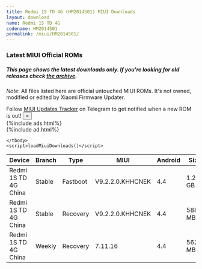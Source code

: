 ```yaml
---
title: Redmi 1S TD 4G (HM2014501) MIUI Downloads
layout: download
name: Redmi 1S TD 4G
codename: HM2014501
permalink: /miui/HM2014501/
---
```

### Latest MIUI Official ROMs
##### This page shows the latest downloads only. If you're looking for old releases check [the archive](/archive/miui/HM2014501/).
*Note*: All files listed here are official untouched MIUI ROMs. It's not owned, modified or edited by Xiaomi Firmware Updater.

<div class="alert alert-primary alert-dismissible fade show" role="alert">
    Follow <a href="https://t.me/MIUIUpdatesTracker" class="alert-link">MIUI Updates Tracker</a> on Telegram to get notified when a new ROM is out!
    <button type="button" class="close" data-dismiss="alert" aria-label="Close">
        <span aria-hidden="true">&times;</span>
    </button>
</div>
{%include ads.html%}
<div class="table-responsive-md" id="table-wrapper">
{%include ad.html%}
<table id="miui" class="display dt-responsive compact table table-striped table-hover table-sm">
    <thead class="thead-dark">
        <tr>
            <th data-ref="device">Device</th>
            <th data-ref="branch">Branch</th>
            <th data-ref="type">Type</th>
            <th data-ref="miui">MIUI</th>
            <th data-ref="android">Android</th>
            <th data-ref="size">Size</th>
            <th data-ref="size">Date</th>
            <th data-ref="link">Link</th>
        </tr>
    </thead>
    <tbody>
    <tr><td>Redmi 1S TD 4G China</td><td>Stable</td><td>Fastboot</td><td>V9.2.2.0.KHHCNEK</td><td>4.4</td><td>1.2 GB</td><td>2018-09-07</td><td><a href="/miui/HM2014501/stable/V9.2.2.0.KHHCNEK/">Download</a></td></tr>
<tr><td>Redmi 1S TD 4G China</td><td>Stable</td><td>Recovery</td><td>V9.2.2.0.KHHCNEK</td><td>4.4</td><td>588.7 MB</td><td>2018-09-07</td><td><a href="/miui/HM2014501/stable/V9.2.2.0.KHHCNEK/">Download</a></td></tr>
<tr><td>Redmi 1S TD 4G China</td><td>Weekly</td><td>Recovery</td><td>7.11.16</td><td>4.4</td><td>562.6 MB</td><td>2017-11-15</td><td><a href="/miui/HM2014501/weekly/7.11.16/">Download</a></td></tr>

    </tbody>
    <script>loadMiuiDownloads()</script>
</table>
</div>
